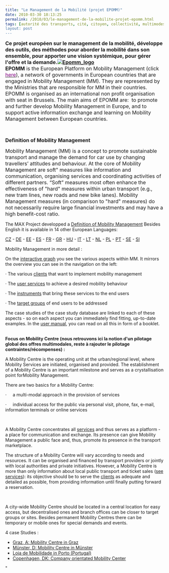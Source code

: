```yaml
---
title: "Le Management de la Mobilité (projet EPOMM)"
date: 2010-03-30 18:13:25
permalink: /2010/03/le-management-de-la-mobilite-projet-epomm.html
tags: [autorité des transports, cité, citoyen, collectivité, multimodes, Plateforme d'idées]
layout: post
---
```


<p class="MsoNormal"><span><font size="3"><strong>Ce projet européen sur le management de la mobilité, développe des outils, des méthodes pour aborder la mobilité dans son ensemble, pour apporter une vision systémique, pour gérer l'offre et la demande.<a href="https://gabrielplassat.github.io/transportsdufutur/wp-content/uploads/sites/6/old/6a0120a66d2ad4970b01310ffbb757970c-pi.gif" rel="lightbox"><img alt="Epomm_logo" border="0" class="asset asset-image at-xid-6a0120a66d2ad4970b01310ffbb757970c " src="/wp-content/uploads/sites/6/old/6a0120a66d2ad4970b01310ffbb757970c-500pi.gif" title="Epomm_logo" /></a> <br /> EPOMM</strong> is the European Platform on Mobility Management (click </font><a href="http://www.epomm.org/index.phtml?Main_ID=816" target="_blank"><font color="#800080" size="3">here</font></a><font size="3">), a network of governments in European countries that are engaged in Mobility Management (MM). They are represented by the Ministries that are responsible for MM in their countries. EPOMM is organised as an international non profit organisation with seat in Brussels. The main aims of EPOMM are:  to promote and further develop Mobility Management in Europe, and to support active information exchange and learning on Mobility Management between European countries.</font></span></p> <p class="MsoNormal"><span><font size="3">  </font></span></p>  <!--more-->  <p class="MsoNormal"><strong><span><font size="3">Definition of Mobility Management</font></span></strong></p> <p class="MsoNormal"><span><font size="3">Mobility Management (MM) is a concept to promote sustainable transport and manage the demand for car use by changing travellers’ attitudes and behaviour. At the core of Mobility Management are soft" measures like information and communication, organising services and coordinating activities of different partners. “Soft” measures most often enhance the effectiveness of "hard" measures within urban transport (e.g., new tram lines, new roads and new bike lanes). Mobility Management measures (in comparison to "hard" measures) do not necessarily require large financial investments and may have a high benefit-cost ratio. </font></span></p> <p class=""MsoNormal""><span><font size=""3"">The MAX Project developped a </font><a href=""http://www.epomm.org/docs/mmtools/MMDefinition/MMDefinition_english.doc""><font size=""3"">Definition of Mobility Management</font></a><font size=""3""> Besides English it is available in 14 other European Languages:</font></span></p> <p class=""MsoNormal""><span><a href=""http://www.epomm.org/docs/mmtools/MMDefinition/MMDefinition_czech.doc""><font size=""3"">CZ</font></a><font size=""3""> - </font><a href=""http://www.epomm.org/docs/mmtools/MMDefinition/MMDefinition_german.doc""><font size=""3"">DE</font></a><font size=""3""> - </font><a href=""http://www.epomm.org/docs/mmtools/MMDefinition/MMDefinition_estonian.doc""><font size=""3"">EE</font></a><font size=""3""> - </font><a href=""http://www.epomm.org/docs/mmtools/MMDefinition/MMDefinition_spanish.doc""><font size=""3"">ES</font></a><font size=""3""> - </font><a href=""http://www.epomm.org/docs/mmtools/MMDefinition/MMDefinition_french.doc""><font size=""3"">FR</font></a><font size=""3""> - </font><a href=""http://www.epomm.org/docs/mmtools/MMDefinition/MMDefinition_greek.doc""><font size=""3"">GR</font></a><font size=""3""> - </font><a href=""http://www.epomm.org/docs/mmtools/MMDefinition/MMDefinition_hungarian.doc""><font size=""3"">HU</font></a><font size=""3""> - </font><a href=""http://www.epomm.org/docs/mmtools/MMDefinition/MMDefinition_italian.doc""><font size=""3"">IT</font></a><font size=""3""> - </font><a href=""http://www.epomm.org/docs/mmtools/MMDefinition/MMDefinition_lithuanian.doc""><font size=""3"">LT</font></a><font size=""3""> - </font><a href=""http://www.epomm.org/docs/mmtools/MMDefinition/MMDefinition_dutch.doc""><font size=""3"">NL</font></a><font size=""3""> - </font><a href=""http://www.epomm.org/docs/mmtools/MMDefinition/MMDefinition_polish.doc""><font size=""3"">PL</font></a><font size=""3""> - </font><a href=""http://www.epomm.org/docs/mmtools/MMDefinition/MMDefinition_portuguese.doc""><font size=""3"">PT</font></a><font size=""3""> - </font><a href=""http://www.epomm.org/docs/mmtools/MMDefinition/MMDefinition_swedish.doc""><font size=""3"">SE</font></a><font size=""3""> - </font><a href=""http://www.epomm.org/docs/mmtools/MMDefinition/MMDefinition_slovenian.doc""><font size=""3"">SI</font></a></span></p> <p class=""MsoNormal""><span><font size=""3"">Mobility Management in more detail :</font></span></p> <p class=""MsoNormal""><span><font size=""3"">On the </font><a href=""http://www.epomm.org/graph.phtml?id=826""><font size=""3"">interactive graph</font></a><font size=""3""> you see the various aspects within MM. It mirrors the overview you can see in the navigation on the left:</font></span></p> <p class=""MsoNormal""><font size=""3""><span>· </span><span>The various <a href=""http://www.epomm.org/index.phtml?id=827"">clients</a> that want to implement mobility management </span></font></p> <p class=""MsoNormal""><font size=""3""><span>· </span><span>The <a href=""http://www.epomm.org/index.phtml?id=828"">user services</a> to achieve a desired mobility behaviour </span></font></p> <p class=""MsoNormal""><font size=""3""><span>· </span><span>The <a href=""http://www.epomm.org/index.phtml?id=829"">instruments</a> that bring these services to the end users </span></font></p> <p class=""MsoNormal""><font size=""3""><span>· </span><span>The <a href=""http://www.epomm.org/index.phtml?id=830"">target groups</a> of end users to be addressed</span></font></p> <p class=""MsoNormal""><span><font size=""3"">The case studies of the case study database are linked to each of these aspects - so on each aspect you can immediately find fitting, up-to-date examples. In the </font><a href=""http://www.epomm.org/downloads/Usermanual.pdf""><font size=""3"">user manual</font></a><font size=""3"">, you can read on all this in form of a booklet.</font></span><span><font size=""3""><br /> </font></span></p> <p class=""MsoNormal""><span><font size=""3""><strong>Focus on Mobility Centre (nous retrouvons ici la notion d'un pilotage global des offres multimodales, reste à rajouter le pilotage contraintes/récompenses) :</strong></font></span></p><span><font size=""3""> <p class=""MsoNormal""><span>A Mobility Centre is the operating unit at the urban/regional level, where Mobility Services are initiated, organised and provided. </span><span lang=""EN-GB"">The establishment of a Mobility Centre is an important milestone and serves as a crystallisation point forMobility Management.</span></p> <p class=""MsoNormal""><span lang=""EN-GB"">There are two basics for a Mobility Centre:</span></p> <p class=""MsoNormal""><span><span>·<span>	    </span></span></span><span dir=""ltr""><span>a multi-modal approach in the provision of services </span></span></p> <p class=""MsoNormal""><span><span>·<span>	    </span></span></span><span dir=""ltr""><span>individual access for the public via personal visit, phone, fax, e-mail, information terminals or online services</span></span></p> <p class=""MsoNormal""><span></span> </p> <p class=""MsoNormal""><span lang=""EN-GB"">A Mobility Centre concentrates all </span><span><a href=""http://www.epomm.org/index.phtml?id=828""><span lang=""EN-GB"">services</span></a></span><span lang=""EN-GB""> and thus serves as a platform - a place for communication and exchange. Its presence can give Mobility Management a public face and, thus, promote its presence in the transport marketplace.</span></p> <p class=""MsoNormal""><span lang=""EN-GB"">The structure of a Mobility Centre will vary according to needs and resources. </span><span>It can be organised and financed by transport providers or jointly with local authorities and private initiatives. </span><span lang=""EN-GB"">However, a Mobility Centre is more than only information about local public transport and ticket sales (</span><span><a href=""http://www.epomm.org/index.phtml?id=828""><span lang=""EN-GB"">see services</span></a></span><span lang=""EN-GB"">): its objective should be to serve the </span><span><a href=""http://www.epomm.org/index.phtml?id=827""><span lang=""EN-GB"">clients</span></a></span><span lang=""EN-GB""> as adequate and detailed as possible, from providing information until finally putting forward a reservation.</span></p> <p class=""MsoNormal""><span lang=""EN-GB""></span> </p> <p class=""MsoNormal""><span lang=""EN-GB"">A city-wide Mobility Centre should be located in a central location for easy access, but decentralised ones and branch offices can be closer to target groups or sites. Besides permanent Mobility Centres there can be temporary or mobile ones for special demands and events.</span></p> <p class=""MsoNormal""><span lang=""EN-GB"">4 case Studies :</span></p> <ul type=""disc""> <li class=""MsoNormal""><span><a href=""http://www.epomm.org/study_sheet.phtml?sprache=en&study_id=824""><span lang=""IT"">Graz, A: Mobility Centre in Graz</span></a></span><span lang=""EN-GB""> </span><span lang=""IT""></span></li> <li class=""MsoNormal""><span><a href=""http://www.epomm.org/study_sheet.phtml?sprache=en&study_id=919""><span lang=""DE"">Münster, D: Mobility Centre in Münster</span></a></span><span lang=""EN-GB""> </span><span lang=""DE""></span></li> <li class=""MsoNormal""><span><a href=""http://www.epomm.org/study_sheet.phtml?sprache=en&study_id=923""><span lang=""PT-BR"">Loja de Mobilidade in Porto (Portugal)</span></a></span><span lang=""EN-GB""> </span><span lang=""PT-BR""></span></li> <li class=""MsoNormal""><span><a href=""http://www.epomm.org/study_sheet.phtml?sprache=en&study_id=1050""><span lang=""EN-GB"">Copenhagen, DK: Company orientated Mobility Center</span></a></span><span lang=""EN-GB""> </span></li> </ul> </font></span>"
